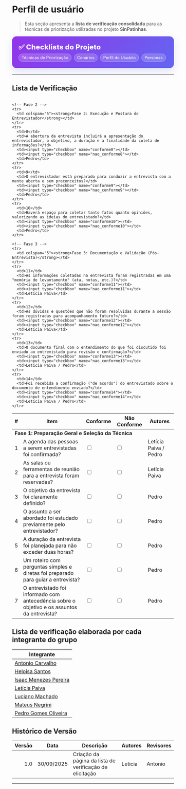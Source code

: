 # Perfil de usuário

> Esta seção apresenta a **lista de verificação consolidada** para as técnicas de priorização utilizadas no projeto **SinPatinhas**.

<div class="plan-hero">
  <div class="plan-hero__title">✅ Checklists do Projeto</div>
  <div class="plan-hero__chips">
    <a href="#/elicitacao/listas_verificacao/lista_tecnicas_priorizacao.md" class="chip">Técnicas de Priorização</span>
    <a href="#/elicitacao/listas_verificacao/lista_cenarios.md" class="chip">Cenários</span>
    <a href="#/elicitacao/listas_verificacao/lista_verificacao_perfil_usuario.md" class="chip">
         Perfil do Usuário
    </a>
    <a href="#/elicitacao/listas_verificacao/lista_personas.md" class="chip">
        Personas
    </a>
  </div>
</div>

---

## Lista de Verificação

<div class="plan-grid"></div>

<table>
  <thead>
    <tr>
      <th>#</th>
      <th>Item</th>
      <th>Conforme</th>
      <th>Não Conforme</th>
      <th>Autores</th>
    </tr>
  </thead>
  <tbody>
    <!-- Fase 1 -->
    <tr>
      <td colspan="5"><strong>Fase 1: Preparação Geral e Seleção da Técnica</strong></td>
    </tr>
    <tr>
      <td>1</td>
      <td>A agenda das pessoas a serem entrevistadas foi confirmada?</td>
      <td><input type="checkbox" name="conforme1"></td>
      <td><input type="checkbox" name="nao_conforme1"></td>
      <td>Letícia Paiva / Pedro</td>
    </tr>
    <tr>
      <td>2</td>
      <td>As salas ou ferramentas de reunião para a entrevista foram reservadas?</td>
      <td><input type="checkbox" name="conforme2"></td>
      <td><input type="checkbox" name="nao_conforme2"></td>
      <td>Letícia Paiva</td>
    </tr>
    <tr>
      <td>3</td>
      <td>O objetivo da entrevista foi claramente definido?</td>
      <td><input type="checkbox" name="conforme3"></td>
      <td><input type="checkbox" name="nao_conforme3"></td>
      <td>Pedro</td>
    </tr>
    <tr>
      <td>4</td>
      <td>O assunto a ser abordado foi estudado previamente pelo entrevistador?</td>
      <td><input type="checkbox" name="conforme4"></td>
      <td><input type="checkbox" name="nao_conforme4"></td>
      <td>Pedro</td>
    </tr>
    <tr>
      <td>5</td>
      <td>A duração da entrevista foi planejada para não exceder duas horas?</td>
      <td><input type="checkbox" name="conforme5"></td>
      <td><input type="checkbox" name="nao_conforme5"></td>
      <td>Pedro</td>
    </tr>
    <tr>
      <td>6</td>
      <td>Um roteiro com perguntas simples e diretas foi preparado para guiar a entrevista?</td>
      <td><input type="checkbox" name="conforme6"></td>
      <td><input type="checkbox" name="nao_conforme6"></td>
      <td>Pedro</td>
    </tr>
    <tr>
      <td>7</td>
      <td>O entrevistado foi informado com antecedência sobre o objetivo e os assuntos da entrevista?</td>
      <td><input type="checkbox" name="conforme7"></td>
      <td><input type="checkbox" name="nao_conforme7"></td>
      <td>Pedro</td>
    </tr>

    <!-- Fase 2 -->
    <tr>
      <td colspan="5"><strong>Fase 2: Execução e Postura do Entrevistador</strong></td>
    </tr>
    <tr>
      <td>8</td>
      <td>A abertura da entrevista incluirá a apresentação do entrevistador, o objetivo, a duração e a finalidade da coleta de informações?</td>
      <td><input type="checkbox" name="conforme8"></td>
      <td><input type="checkbox" name="nao_conforme8"></td>
      <td>Pedro</td>
    </tr>
    <tr>
      <td>9</td>
      <td>O entrevistador está preparado para conduzir a entrevista com a mente aberta e sem preconceitos?</td>
      <td><input type="checkbox" name="conforme9"></td>
      <td><input type="checkbox" name="nao_conforme9"></td>
      <td>Pedro</td>
    </tr>
    <tr>
      <td>10</td>
      <td>Haverá espaço para coletar tanto fatos quanto opiniões, valorizando as ideias do entrevistado?</td>
      <td><input type="checkbox" name="conforme10"></td>
      <td><input type="checkbox" name="nao_conforme10"></td>
      <td>Pedro</td>
    </tr>

    <!-- Fase 3 -->
    <tr>
      <td colspan="5"><strong>Fase 3: Documentação e Validação (Pós-Entrevista)</strong></td>
    </tr>
    <tr>
      <td>11</td>
      <td>As informações coletadas na entrevista foram registradas em uma "memória de levantamento" (ata, notas, etc.)?</td>
      <td><input type="checkbox" name="conforme11"></td>
      <td><input type="checkbox" name="nao_conforme11"></td>
      <td>Letícia Paiva</td>
    </tr>
    <tr>
      <td>12</td>
      <td>As dúvidas e questões que não foram resolvidas durante a sessão foram registradas para acompanhamento futuro?</td>
      <td><input type="checkbox" name="conforme12"></td>
      <td><input type="checkbox" name="nao_conforme12"></td>
      <td>Letícia Paiva</td>
    </tr>
    <tr>
      <td>13</td>
      <td>O documento final com o entendimento do que foi discutido foi enviado ao entrevistado para revisão e confirmação?</td>
      <td><input type="checkbox" name="conforme13"></td>
      <td><input type="checkbox" name="nao_conforme13"></td>
      <td>Letícia Paiva / Pedro</td>
    </tr>
    <tr>
      <td>14</td>
      <td>Foi recebida a confirmação ("de acordo") do entrevistado sobre o documento de entendimento enviado?</td>
      <td><input type="checkbox" name="conforme14"></td>
      <td><input type="checkbox" name="nao_conforme14"></td>
      <td>Letícia Paiva / Pedro</td>
    </tr>
  </tbody>
</table>



## Lista de verificação elaborada por cada integrante do grupo

| Integrante |
|------------|
| [Antonio Carvalho]() |
| [Heloisa Santos]() |
| [Isaac Menezes Pereira]() |
| [Letícia Paiva]() |
| [Luciano Machado]() |
| [Mateus Negrini]() |
| [Pedro Gomes Oliveira]() |

## Histórico de Versão

| Versão | Data       | Descrição                                   | Autores  | Revisores |
|-------:|------------|----------------------------------------------|----------|-----------|
| 1.0    | 30/09/2025 | Criação da página da lista de verificação de elicitação   | Leticia  | Antonio         |


---

<style>
:root{
  --sp-blue: #3766ae;      
  --sp-blue-600:#2f5a9b;
  --sp-blue-100:#e8f0fb;
  --muted: #475569;
  --bg-card: #ffffff;
  --ring: rgba(55,102,174,.25);
}

/* ====== Hero ====== */
.plan-hero{
  background: linear-gradient(135deg, #9333ea 0%, #6366f1 100%);
  border-radius: 14px;
  padding: 1.25rem 1.25rem;
  color: #fff;
  margin: .5rem 0 1.25rem;
  box-shadow: 0 10px 24px rgba(99,102,241,.18);
}
.plan-hero__title{
  font-size: 1.35rem;
  font-weight: 800;
  letter-spacing: .3px;
}
.plan-hero__chips{ margin-top: .5rem; display:flex; gap:.5rem; flex-wrap: wrap; }
.chip{
  font-size: .8rem;
  background: rgba(255,255,255,.18);
  border: 1px solid rgba(255,255,255,.35);
  padding: .25rem .55rem;
  border-radius: 999px;
  backdrop-filter: blur(2px);
}

/* ====== Grid ====== */
.plan-grid{
  display: grid;
  grid-template-columns: repeat(auto-fit, minmax(240px, 1fr));
  gap: 16px;
  align-items: stretch;
}

/* ====== Card ====== */
.card{
  display: block;
  text-decoration: none !important;
  background: var(--bg-card);
  border: 1px solid #e5e7eb;
  border-radius: 14px;
  padding: 16px 16px 14px;
  box-shadow: 0 2px 12px rgba(0,0,0,.04);
  transition: transform .2s ease, box-shadow .2s ease, border-color .2s ease;
  position: relative;
}
.card::before{
  content:"";
  position:absolute; inset:0;
  border-radius: 14px;
  padding:1px;
  background: linear-gradient(135deg, #8b5cf6 0%, #6366f1 100%);
  -webkit-mask: linear-gradient(#000 0 0) content-box, linear-gradient(#000 0 0);
  -webkit-mask-composite: xor; mask-composite: exclude;
  opacity:.0; transition: opacity .2s ease;
}
.card:hover{
  transform: translateY(-4px);
  box-shadow: 0 10px 22px rgba(0,0,0,.10);
  border-color: transparent;
}
.card:hover::before{ opacity: .9; }

.card__icon{
  width: 46px; height: 46px;
  border-radius: 12px;
  background: var(--sp-blue-100);
  display:grid; place-items:center;
  font-size: 1.35rem;
  margin-bottom: 10px;
  color: var(--sp-blue);
  box-shadow: inset 0 0 0 1px rgba(55,102,174,.12);
}
.card__title{
  font-weight: 700;
  font-size: 1.05rem;
  margin-bottom: 4px;
  color: #0f172a;
}
.card__desc{
  color: var(--muted);
  font-size: .95rem;
  line-height: 1.35;
}
.plan-hero__chips .chip {
  color: #fff !important; 
  text-decoration: none; 
}

.plan-hero__chips .chip:hover {
  background: rgba(255,255,255,.35); 
  color: #fff; 
</style>
